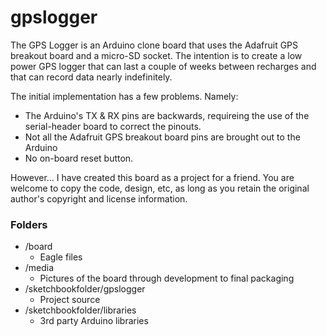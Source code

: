 gpslogger
=========
The GPS Logger is an Arduino clone board that uses the Adafruit GPS breakout board and a micro-SD socket.  The intention is to create a low power GPS logger that can last a couple of weeks between recharges and that can record data nearly indefinitely.

The initial implementation has a few problems.  Namely:
* The Arduino's TX & RX pins are backwards, requireing the use of the serial-header board to correct the pinouts.
* Not all the Adafruit GPS breakout board pins are brought out to the Arduino
* No on-board reset button.

However...
I have created this board as a project for a friend.  You are welcome to copy the code, design, etc, as long as you retain the original author's copyright and license information.

### Folders
* /board
  * Eagle files
* /media
  * Pictures of the board through development to final packaging
* /sketchbookfolder/gpslogger
  * Project source
* /sketchbookfolder/libraries
  * 3rd party Arduino libraries
